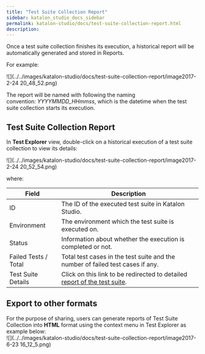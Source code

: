 ```yaml
---
title: "Test Suite Collection Report" 
sidebar: katalon_studio_docs_sidebar
permalink: katalon-studio/docs/test-suite-collection-report.html 
description: 
---
```

Once a test suite collection finishes its execution, a historical report will be automatically generated and stored in Reports. 

For example:

![](../../images/katalon-studio/docs/test-suite-collection-report/image2017-2-24 20_48_52.png)

The report will be named with following the naming convention: _YYYYMMDD_HHmmss_, which is the datetime when the test suite collection starts its execution.

Test Suite Collection Report
----------------------------

In **Test Explorer** view, double-click on a historical execution of a test suite collection to view its details:

![](../../images/katalon-studio/docs/test-suite-collection-report/image2017-2-24 20_52_54.png)

where:

<table class="" style="table-layout: fixed;"><thead><tr><th class="" style="">Field</th><th class="" style="">Description</th></tr></thead><tbody class="" style=""><tr class="" style=""><td class="" style="">ID</td><td class="" style="">The ID of the executed test suite in Katalon Studio.</td></tr><tr class="" style=""><td class="" style="">Environment</td><td class="" style="">The environment which the test suite is executed on.</td></tr><tr class="" style=""><td class="" style="">Status</td><td class="" style="">Information about whether the execution is completed or not.</td></tr><tr class="" style=""><td class="" style="">Failed Tests / Total</td><td class="" style="">Total test cases in the test suite and the number of failed test cases if any.</td></tr><tr class="" style=""><td class="" style="">Test Suite Details</td><td class="" style="">Click on this link to be redirected to detailed <a href="https://docs.katalon.com/display/KD/Test+Suite+Report" rel="nofollow" class="" style="">report of the test suite</a>.</td></tr></tbody></table>

Export to other formats
-----------------------

For the purpose of sharing, users can generate reports of Test Suite Collection into **HTML** format using the context menu in Test Explorer as example below:   
![](../../images/katalon-studio/docs/test-suite-collection-report/image2017-6-23 16_12_5.png)